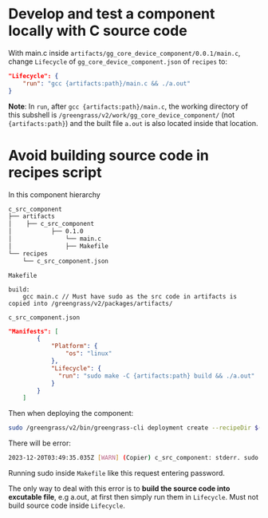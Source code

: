 # Develop and test a component locally with C source code

With main.c inside ``artifacts/gg_core_device_component/0.0.1/main.c``, change ``Lifecycle`` of ``gg_core_device_component.json`` of ``recipes`` to:

```json
"Lifecycle": {
    "run": "gcc {artifacts:path}/main.c && ./a.out"
}
```
**Note**: In ``run``, after ``gcc {artifacts:path}/main.c``, the working directory of this subshell is ``/greengrass/v2/work/gg_core_device_component/`` (not ``{artifacts:path}``) and the built file ``a.out`` is also located inside that location.
# Avoid building source code in recipes script

In this component hierarchy

```sh
c_src_component
├── artifacts
│    ├── c_src_component
│           ├── 0.1.0
│               └── main.c
│               ├── Makefile
└── recipes
    └── c_src_component.json
```
``Makefile``
```make
build:
    gcc main.c // Must have sudo as the src code in artifacts is copied into /greengrass/v2/packages/artifacts/
```

``c_src_component.json``

```json
"Manifests": [
        {
            "Platform": {
                "os": "linux"
            },
            "Lifecycle": {
              "run": "sudo make -C {artifacts:path} build && ./a.out"
            }
        }
    ]
```

Then when deploying the component:

```sh
sudo /greengrass/v2/bin/greengrass-cli deployment create --recipeDir $(pwd)/recipes --artifactDir $(pwd)/artifacts --merge "c_src_component=0.1.0"
```
There will be error:
```sh
2023-12-20T03:49:35.035Z [WARN] (Copier) c_src_component: stderr. sudo: a terminal is required to read the password; either use the -S option to read from standard input or configure an askpass helper. {scriptName=services.c_src_component.lifecycle.run, serviceName=c_src_component, currentState=RUNNING}
```
Running sudo inside ``Makefile`` like this request entering password.

The only way to deal with this error is to **build the source code into excutable file**, e.g a.out, at first then simply run them in ``Lifecycle``. Must not build source code inside ``Lifecycle``.
